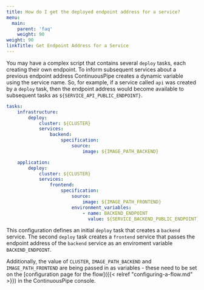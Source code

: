 ```yaml
---
title: How do I get the deployed endpoint address for a service?
menu:
  main:
    parent: 'faq'
    weight: 90
weight: 90
linkTitle: Get Endpoint Address for a Service
---
```

You may have a complex script that contains several `deploy` tasks, each creating their own endpoint. To inform subsequent services about a previous endpoint address ContinuousPipe creates a dynamic variable using the service name. So, for example, if a service called `api` was created by a `deploy` task, then the endpoint address would become available to subsequent tasks as `${SERVICE_API_PUBLIC_ENDPOINT}`.

```yaml
tasks:
    infrastructure:
        deploy:
            cluster: ${CLUSTER}
            services:
                backend:
                    specification:
                        source:
                            image: ${IMAGE_PATH_BACKEND}

    application:
        deploy:
            cluster: ${CLUSTER}
            services:
                frontend:
                    specification:
                        source:
                            image: ${IMAGE_PATH_FRONTEND}
                        environment_variables:
                            - name: BACKEND_ENDPOINT
                              value: ${SERVICE_BACKEND_PUBLIC_ENDPOINT}
```

This configuration defines an initial `deploy` task that creates a `backend` service. The second `deploy` task creates a `frontend` service that passes the endpoint address of the `backend` service as an enviroment variable `BACKEND_ENDPOINT`.

Additionally, the value of `CLUSTER`, `IMAGE_PATH_BACKEND` and `IMAGE_PATH_FRONTEND` are being passed in as variables - these need to be set on the [configuration page for the flow]({{< relref "configuring-a-flow.md" >}}) in the ContinuousPipe console.
